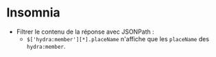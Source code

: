 # Insomnia

* Filtrer le contenu de la réponse avec JSONPath :
    * `$['hydra:member'][*].placeName` n'affiche que les `placeName` des `hydra:member`.